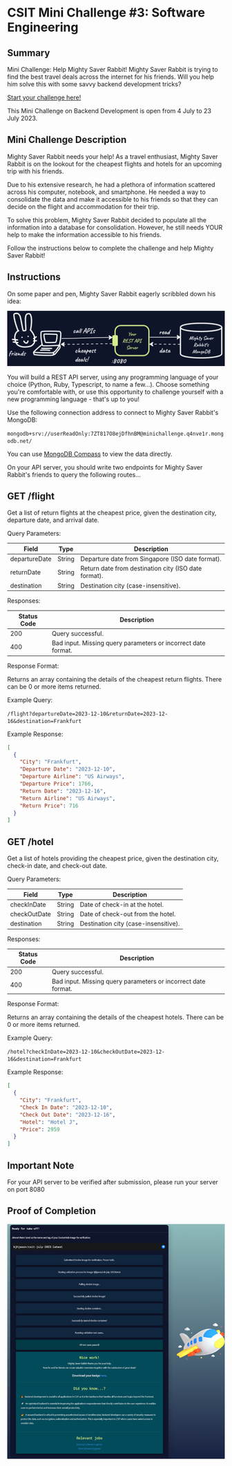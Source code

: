 # CSIT Mini Challenge #3: Software Engineering

## Summary

Mini Challenge: Help Mighty Saver Rabbit!
Mighty Saver Rabbit is trying to find the best travel deals across the internet for his friends. Will you help him solve this with some savvy backend development tricks?

[Start your challenge here!](https://go.gov.sg/se-minichallenge)

This Mini Challenge on Backend Development is open from 4 July to 23 July 2023.

## Mini Challenge Description

Mighty Saver Rabbit needs your help!
As a travel enthusiast, Mighty Saver Rabbit is on the lookout for the cheapest flights and hotels for an upcoming trip with his friends.

Due to his extensive research, he had a plethora of information scattered across his computer, notebook, and smartphone. He needed a way to consolidate the data and make it accessible to his friends so that they can decide on the flight and accommodation for their trip.

To solve this problem, Mighty Saver Rabbit decided to populate all the information into a database for consolidation. However, he still needs YOUR help to make the information accessible to his friends.

Follow the instructions below to complete the challenge and help Mighty Saver Rabbit!

## Instructions

On some paper and pen, Mighty Saver Rabbit eagerly scribbled down his idea:

![API Diagram](/res/Diagram.png)

You will build a REST API server, using any programming language of your choice (Python, Ruby, Typescript, to name a few...). Choose something you're comfortable with, or use this opportunity to challenge yourself with a new programming language - that's up to you!

Use the following connection address to connect to Mighty Saver Rabbit's MongoDB:

`mongodb+srv://userReadOnly:7ZT817O8ejDfhnBM@minichallenge.q4nve1r.mongodb.net/`

You can use [MongoDB Compass](https://www.mongodb.com/products/compass) to view the data directly.

On your API server, you should write two endpoints for Mighty Saver Rabbit's friends to query the following routes...

## GET /flight

Get a list of return flights at the cheapest price, given the destination city, departure date, and arrival date.

Query Parameters:

Field          | Type   | Description
-------------- | ------ | -------------------------------------------------
departureDate  | String | Departure date from Singapore (ISO date format).
returnDate     | String | Return date from destination city (ISO date format).
destination    | String | Destination city (case-insensitive).

Responses:

Status Code | Description
----------- | -----------------------------------------
200         | Query successful.
400         | Bad input. Missing query parameters or incorrect date format.

Response Format:

Returns an array containing the details of the cheapest return flights. There can be 0 or more items returned.

Example Query:

`/flight?departureDate=2023-12-10&returnDate=2023-12-16&destination=Frankfurt`

Example Response:

```json
[
  {
    "City": "Frankfurt",
    "Departure Date": "2023-12-10",
    "Departure Airline": "US Airways",
    "Departure Price": 1766,
    "Return Date": "2023-12-16",
    "Return Airline": "US Airways",
    "Return Price": 716
  }
]
```

## GET /hotel

Get a list of hotels providing the cheapest price, given the destination city, check-in date, and check-out date.

Query Parameters:

Field          | Type   | Description
-------------- | ------ | -------------------------------------------------
checkInDate    | String | Date of check-in at the hotel.
checkOutDate   | String | Date of check-out from the hotel.
destination    | String | Destination city (case-insensitive).

Responses:

Status Code | Description
----------- | -----------------------------------------
200         | Query successful.
400         | Bad input. Missing query parameters or incorrect date format.

Response Format:

Returns an array containing the details of the cheapest hotels. There can be 0 or more items returned.

Example Query:

`/hotel?checkInDate=2023-12-10&checkOutDate=2023-12-16&destination=Frankfurt`

Example Response:

```json
[
  {
    "City": "Frankfurt",
    "Check In Date": "2023-12-10",
    "Check Out Date": "2023-12-16",
    "Hotel": "Hotel J",
    "Price": 2959
  }
]
```

## Important Note

For your API server to be verified after submission, please run your server on port 8080

## Proof of Completion

![Proof of Completion](/res/proof.png)
